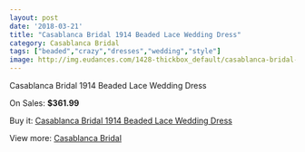 ```yaml
---
layout: post
date: '2018-03-21'
title: "Casablanca Bridal 1914 Beaded Lace Wedding Dress"
category: Casablanca Bridal
tags: ["beaded","crazy","dresses","wedding","style"]
image: http://img.eudances.com/1428-thickbox_default/casablanca-bridal-1914-beaded-lace-wedding-dress.jpg
---
```

Casablanca Bridal 1914 Beaded Lace Wedding Dress

On Sales: **$361.99**
<a href="https://www.eudances.com/en/casablanca-bridal/502-casablanca-bridal-1914-beaded-lace-wedding-dress.html"><amp-img layout="responsive" width="600" height="600" src="//img.eudances.com/1428-thickbox_default/casablanca-bridal-1914-beaded-lace-wedding-dress.jpg" alt="Casablanca Bridal 1914 Beaded Lace Wedding Dress 0" /></a>
<a href="https://www.eudances.com/en/casablanca-bridal/502-casablanca-bridal-1914-beaded-lace-wedding-dress.html"><amp-img layout="responsive" width="600" height="600" src="//img.eudances.com/1430-thickbox_default/casablanca-bridal-1914-beaded-lace-wedding-dress.jpg" alt="Casablanca Bridal 1914 Beaded Lace Wedding Dress 1" /></a>
<a href="https://www.eudances.com/en/casablanca-bridal/502-casablanca-bridal-1914-beaded-lace-wedding-dress.html"><amp-img layout="responsive" width="600" height="600" src="//img.eudances.com/1429-thickbox_default/casablanca-bridal-1914-beaded-lace-wedding-dress.jpg" alt="Casablanca Bridal 1914 Beaded Lace Wedding Dress 2" /></a>

Buy it: [Casablanca Bridal 1914 Beaded Lace Wedding Dress](https://www.eudances.com/en/casablanca-bridal/502-casablanca-bridal-1914-beaded-lace-wedding-dress.html "Casablanca Bridal 1914 Beaded Lace Wedding Dress")

View more: [Casablanca Bridal](https://www.eudances.com/en/4-casablanca-bridal "Casablanca Bridal")